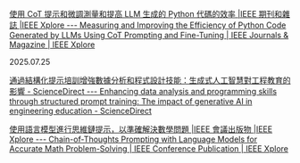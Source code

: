 


[使用 CoT 提示和微調測量和提高 LLM 生成的 Python 代碼的效率 |IEEE 期刊和雜誌 |IEEE Xplore --- Measuring and Improving the Efficiency of Python Code Generated by LLMs Using CoT Prompting and Fine-Tuning | IEEE Journals & Magazine | IEEE Xplore](https://ieeexplore.ieee.org/document/11069268)





2025.07.25

[通過結構化提示培訓增強數據分析和程式設計技能：生成式人工智慧對工程教育的影響 - ScienceDirect --- Enhancing data analysis and programming skills through structured prompt training: The impact of generative AI in engineering education - ScienceDirect](https://www.sciencedirect.com/science/article/pii/S2666920X25000207)


[使用語言模型進行思維鏈提示，以準確解決數學問題 |IEEE 會議出版物 |IEEE Xplore --- Chain-of-Thoughts Prompting with Language Models for Accurate Math Problem-Solving | IEEE Conference Publication | IEEE Xplore](https://ieeexplore.ieee.org/document/10534945)
